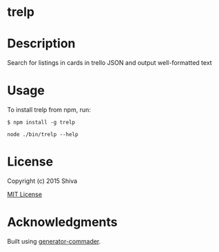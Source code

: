 trelp
=============

# Description

Search for listings in cards in trello JSON and output well-formatted text

# Usage

To install trelp from npm, run:

```
$ npm install -g trelp
```

```node ./bin/trelp --help```

# License

Copyright (c) 2015 Shiva

[MIT License](http://en.wikipedia.org/wiki/MIT_License)

# Acknowledgments

Built using [generator-commader](https://github.com/Hypercubed/generator-commander).

